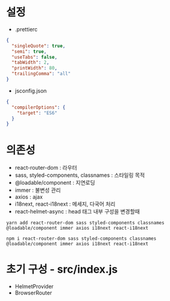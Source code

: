 # 설정

- .prettierc

```json
{
  "singleQuote": true,
  "semi": true,
  "useTabs": false,
  "tabWidth": 2,
  "printWidth": 80,
  "trailingComma": "all"
}
```

- jsconfig.json

```json
{
  "compilerOptions": {
    "target": "ES6"
  }
}
```

# 의존성

- react-router-dom : 라우터
- sass, styled-components, classnames : 스타일링 목적
- @loadable/component : 지연로딩
- immer : 불변성 관리
- axios : ajax
- i18next, react-i18next : 메세지, 다국어 처리
- react-helmet-async : head 태그 내부 구성을 변경할때

```
yarn add react-router-dom sass styled-components classnames @loadable/component immer axios i18next react-i18next
```

```
npm i react-router-dom sass styled-components classnames @loadable/component immer axios i18next react-i18next
```

# 초기 구성 - src/index.js
- HelmetProvider
- BrowserRouter
